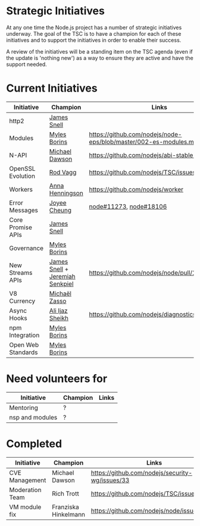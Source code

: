 # Strategic Initiatives

At any one time the Node.js project has a number of strategic initiatives
underway.  The goal of the TSC is to have a champion for each of these
initiatives and to support the initiatives in order to enable their
success.

A review of the initiatives will be a standing item on the TSC agenda (even
if the update is 'nothing new') as a way to ensure they are active
and have the support needed.

# Current Initiatives

| Initiative        | Champion                                                  | Links                                                            |
|-------------------|-----------------------------------------------------------|------------------------------------------------------------------|
| http2             | [James Snell][jasnell]                                    |                                                                  |
| Modules           | [Myles Borins][MylesBorins]                               | https://github.com/nodejs/node-eps/blob/master/002-es-modules.md |
| N-API             | [Michael Dawson][mhdawson]                                | https://github.com/nodejs/abi-stable-node                        |
| OpenSSL Evolution | [Rod Vagg][rvagg]                                         | https://github.com/nodejs/TSC/issues/364                         |
| Workers           | [Anna Henningson][addaleax]                               | https://github.com/nodejs/worker                                 |
| Error Messages    | [Joyee Cheung][joyeecheung]                               | [node#11273][], [node#18106][]                                   |
| Core Promise APIs | [James Snell][jasnell]                                    |                                                                  |
|      Governance    | [Myles Borins][MylesBorins]                               |                          |
| New Streams APIs  | [James Snell][jasnell] + [Jeremiah Senkpiel][fishrock123] | https://github.com/nodejs/node/pull/16414                        |
| V8 Currency       | [Michaël Zasso][targos]                                   |                                                                  |
| Async Hooks       | [Ali Ijaz Sheikh][ofrobots]                               | https://github.com/nodejs/diagnostics/issues/124                 |
| npm Integration   | [Myles Borins][MylesBorins]                               |                                                                  |
| Open Web Standards| [Myles Borins][MylesBorins]                               |                                                                  |

# Need volunteers for

| Initiative        | Champion                        | Links                                                            |
|-------------------|---------------------------------|------------------------------------------------------------------|
| Mentoring         | ?                               |                                                                  |
| nsp and modules   | ?                               |                                                                  |

# Completed

| Initiative      | Champion             | Links                                           |
|-----------------|----------------------|-------------------------------------------------|
| CVE Management  | Michael Dawson       | https://github.com/nodejs/security-wg/issues/33 |
| Moderation Team | Rich Trott           | https://github.com/nodejs/TSC/issues/329        |
| VM module fix   | Franziska Hinkelmann | https://github.com/nodejs/node/issues/6283      |


[jasnell]: https://github.com/jasnell
[joyeecheung]: https://github.com/joyeecheung
[MylesBorins]: https://github.com/MylesBorins
[node#11273]: https://github.com/nodejs/node/issues/11273
[node#18106]: https://github.com/nodejs/node/issues/18106
[fishrock123]: https://github.com/fishrock123
[addaleax]: https://github.com/addaleax
[mhdawson]: https://github.com/mhdawson
[rvagg]: https://github.com/rvagg
[trott]: https://github.com/trott
[targos]: https://github.com/targos
[ofrobots]: https://github.com/ofrobots
